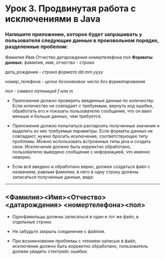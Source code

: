 # Урок 3. Продвинутая работа с исключениями в Java <br>

### Напишите приложение, которое будет запрашивать у пользователя следующие данные в произвольном порядке, разделенные пробелом:
Фамилия Имя Отчество датарождения номертелефона пол
**Форматы данных**:
фамилия, имя, отчество - *строки*

дата_рождения - *строка формата dd.mm.yyyy*

номер_телефона - *целое беззнаковое число без форматирования*

пол - *символ латиницей f или m*

* Приложение должно проверить введенные данные по количеству. Если количество не совпадает с требуемым, вернуть код ошибки, обработать его и показать пользователю сообщение, что он ввел меньше и больше данных, чем требуется.

* Приложение должно попытаться распарсить полученные значения и выделить из них требуемые параметры. Если форматы данных не совпадают, нужно бросить исключение, соответствующее типу проблемы. Можно использовать встроенные типы java и создать свои. Исключение должно быть корректно обработано, пользователю выведено сообщение с информацией, что именно неверно.

* Если всё введено и обработано верно, должен создаться файл с названием, равным фамилии, в него в одну строку должны записаться полученные данные, вида:
---
<Фамилия><Имя><Отчество><датарождения> <номертелефона><пол>
---

* Однофамильцы должны записаться в один и тот же файл, в отдельные строки.

* Не забудьте закрыть соединение с файлом.

* При возникновении проблемы с чтением-записью в файл, исключение должно быть корректно обработано, пользователь должен увидеть стектрейс ошибки.
